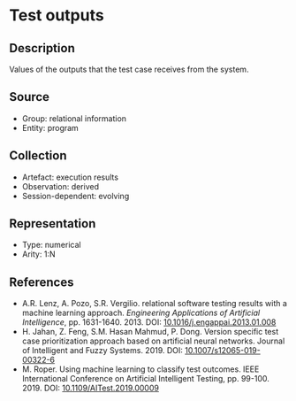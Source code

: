 # Test outputs

## Description

Values of the outputs that the test case receives from the system.

## Source

* Group: relational information
* Entity: program

## Collection

* Artefact: execution results
* Observation: derived
* Session-dependent: evolving 

## Representation

* Type: numerical
* Arity: 1:N

## References

* A.R. Lenz, A. Pozo, S.R. Vergilio. relational software testing results with a machine learning approach. *Engineering Applications of Artificial Intelligence*, pp. 1631-1640. 2013. DOI: [10.1016/j.engappai.2013.01.008](https://www.doi.org/10.1016/j.engappai.2013.01.008)
* H. Jahan, Z. Feng, S.M. Hasan Mahmud, P. Dong. Version specific test case prioritization approach based on artificial neural networks. Journal of Intelligent and Fuzzy Systems. 2019. DOI: [10.1007/s12065-019-00322-6](https://www.doi.org/10.1007/s12065-019-00322-6)
* M. Roper. Using machine learning to classify test outcomes. IEEE International Conference on Artificial Intelligent Testing, pp. 99-100. 2019. DOI: [10.1109/AITest.2019.00009](https://www.doi.org/10.1109/AITest.2019.00009)
